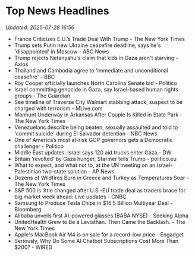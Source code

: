 # Top News Headlines

_Updated: 2025-07-28 16:56_

- France Criticizes E.U.’s Trade Deal With Trump - The New York Times
- Trump sets Putin new Ukraine ceasefire deadline, says he's 'disappointed' in Moscow - ABC News
- Trump rejects Netanyahu's claim that kids in Gaza aren't starving - Axios
- Thailand and Cambodia agree to 'immediate and unconditional ceasefire' - BBC
- Roy Cooper officially launches North Carolina Senate bid - Politico
- Israel committing genocide in Gaza, say Israel-based human rights groups - The Guardian
- See timeline of Traverse City Walmart stabbing attack, suspect to be charged with terrorism - MLive.com
- Manhunt Underway in Arkansas After Couple Is Killed in State Park - The New York Times
- Venezuelans describe being beaten, sexually assaulted and told to 'commit suicide' during El Salvador detention - NBC News
- One of America’s most at-risk GOP governors gets a Democratic challenger - Politico
- Middle East updates: Israel says 120 aid trucks enter Gaza - DW
- Britain ‘revolted’ by Gaza hunger, Starmer tells Trump - politico.eu
- What to expect, and what not to, at the UN meeting on an Israel-Palestinian two-state solution - AP News
- Dozens of Wildfires Burn in Greece and Turkey as Temperatures Soar - The New York Times
- S&P 500 is little changed after U.S.-EU trade deal as traders brace for big market week ahead: Live updates - CNBC
- Samsung to Produce Tesla Chips in $16.5 Billion Multiyear Deal - Bloomberg
- Alibaba unveils first AI-powered glasses (BABA:NYSE) - Seeking Alpha
- UnitedHealth Grew to Be a Leviathan. Then Came the Backlash. - The New York Times
- Apple's MacBook Air M4 is on sale for a record-low price - Engadget
- Seriously, Why Do Some AI Chatbot Subscriptions Cost More Than $200? - WIRED